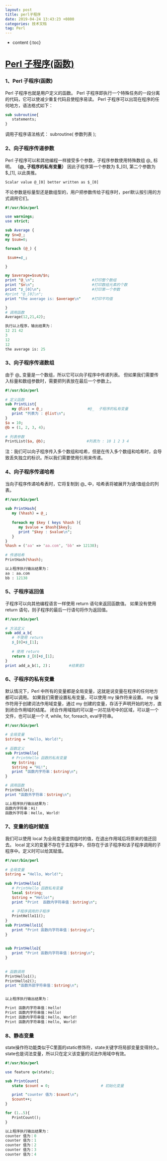 ```yaml
---
layout: post
title: perl子程序
date: 2019-04-24 13:43:23 +0800
categories: 技术文档
tag: Perl
---
```

* content
{:toc}

# [Perl 子程序(函数)](https://www.cnblogs.com/sunziying/p/9569533.html)	 

### 1、Perl 子程序(函数) ###
Perl 子程序也就是用户定义的函数。
Perl 子程序即执行一个特殊任务的一段分离的代码，它可以使减少重复代码且使程序易读。
Perl 子程序可以出现在程序的任何地方，语法格式如下：

~~~perl
sub subroutine{
   statements;
}
~~~

调用子程序语法格式：
subroutine( 参数列表 );


### 2、向子程序传递参数 ###
Perl 子程序可以和其他编程一样接受多个参数，子程序参数使用特殊数组 @_ 标明。  **（@_ 子程序的私有变量）**
因此子程序第一个参数为 $\_[0], 第二个参数为 $_[1], 以此类推。

~~~shell
Scalar value @_[0] better written as $_[0]
~~~

不论参数是标量型还是数组型的，用户把参数传给子程序时，perl默认按引用的方式调用它们。

~~~perl
#!/usr/bin/perl

use warnings;
use strict;

sub Average {
my $n=@_;
my $sum=0;

foreach (@_) {

 $sum+=$_;

}

my $average=$sum/$n;
print "@_\n";                          #打印整个数组
print "$n\n";                          #打印数组元素的个数
print "$_[0]\n";                       #打印第一个参数
#print "@_[0]\n";  
print "the average is: $average\n"     #打印平均值

}
# 调用函数
Average(12,21,42);

执行以上程序，输出结果为：
12 21 42
3
12
12
the average is: 25

~~~

### 3、向子程序传递数组 ###

由于 @_ 变量是一个数组，所以它可以向子程序中传递列表。
但如果我们需要传入标量和数组参数时，需要把列表放在最后一个参数上。

```perl
#!/usr/bin/perl
 
# 定义函数
sub PrintList{
   my @list = @_;                    #@_  子程序的私有变量
   print "列表为 : @list\n";
}
$a = 10;
@b = (1, 2, 3, 4);
 
# 列表参数
PrintList($a, @b); 　　　　　　　　　　 #列表为 : 10 1 2 3 4
```

注：我们可以向子程序传入多个数组和哈希，但是在传入多个数组和哈希时，会导致丢失独立的标识。所以我们需要使用引用来传递。

### 4、向子程序传递哈希 ###

当向子程序传递哈希表时，它将复制到 @_ 中，哈希表将被展开为键/值组合的列表。

```perl
#!/usr/bin/perl
 
sub PrintHash{
   my (%hash) = @_;
 
   foreach my $key ( keys %hash ){
      my $value = $hash{$key};
      print "$key : $value\n";
   }
}
%hash = ('aa' => 'aa.com', 'bb' => 12138);
 
# 传递哈希
PrintHash(%hash);

以上程序执行输出结果为：
aa : aa.com
bb : 12138
```

### 5、子程序返回值 ###

子程序可以向其他编程语言一样使用 return 语句来返回函数值。
如果没有使用 return 语句，则子程序的最后一行语句将作为返回值。

```perl
#!/usr/bin/perl
 
# 方法定义
sub add_a_b{
   # 不使用 return
   $_[0]+$_[1];  
 
   # 使用 return
   return $_[0]+$_[1];  
}
print add_a_b(1, 2)；        #结果是3
```

### 6、子程序的私有变量 ###

默认情况下，Perl 中所有的变量都是全局变量，这就是说变量在程序的任何地方都可以调用。
如果我们需要设置私有变量，可以使用 my 操作符来设置。
my 操作符用于创建词法作用域变量，通过 my 创建的变量，存活于声明开始的地方，直到闭合作用域的结尾。
闭合作用域指的可以是一对花括号中的区域，可以是一个文件，也可以是一个 if, while, for, foreach, eval字符串。

```perl
#!/usr/bin/perl
 
# 全局变量
$string = "Hello, World!";
 
# 函数定义
sub PrintHello{
   # PrintHello 函数的私有变量
   my $string;
   $string = "Hi!";
   print "函数内字符串：$string\n";
}

# 调用函数
PrintHello();
print "函数外字符串：$string\n";

以上程序执行输出结果为：
函数内字符串：Hi!
函数外字符串：Hello, World!
```

### 7、变量的临时赋值 ###
我们可以使用 local 为全局变量提供临时的值，在退出作用域后将原来的值还回去。
local 定义的变量不存在于主程序中，但存在于该子程序和该子程序调用的子程序中。定义时可以给其赋值。

```perl
#!/usr/bin/perl
 
# 全局变量
$string = "Hello, World!";
 
sub PrintHello1{
   # PrintHello 函数私有变量
   local $string;
   $string = "Hello!";
   print "Print  函数内字符串值：$string\n";
   
   # 子程序调用的子程序
   PrintHello11();
}
sub PrintHello11{
   print "Print 函数内字符串值：$string\n";
}
 
 
sub PrintHello2{
   print "Print 函数内字符串值：$string\n";
}
 
 
# 函数调用
PrintHello1();
PrintHello2();
print "函数外部字符串值：$string\n";


以上程序执行输出结果为：

Print 函数内字符串值：Hello!
Print 函数内字符串值：Hello!
Print 函数内字符串值：Hello, World!
Print 函数内字符串值：Hello, World!
```

### 8、静态变量 ###
state操作符功能类似于C里面的static修饰符，state关键字将局部变量变得持久。
state也是词法变量，所以只在定义该变量的词法作用域中有效。

~~~perl
#!/usr/bin/perl

use feature qw(state);

sub PrintCount{
   state $count = 0;                       # 初始化变量

   print "counter 值为：$count\n";
   $count++;
}

for (1..5){
   PrintCount();
}

以上程序执行输出结果为：
counter 值为：0
counter 值为：1
counter 值为：2
counter 值为：3
counter 值为：4
~~~

